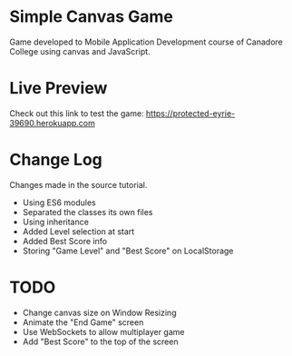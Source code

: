 # Simple Canvas Game

Game developed to Mobile Application Development course of Canadore College using canvas and JavaScript.

# Live Preview

Check out this link to test the game: https://protected-eyrie-39690.herokuapp.com

# Change Log

Changes made in the source tutorial.

- Using ES6 modules
- Separated the classes its own files
- Using inheritance
- Added Level selection at start
- Added Best Score info
- Storing "Game Level" and "Best Score" on LocalStorage

# TODO

- Change canvas size on Window Resizing
- Animate the "End Game" screen
- Use WebSockets to allow multiplayer game
- Add "Best Score" to the top of the screen
